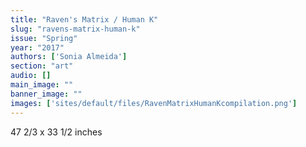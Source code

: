 ```yaml
---
title: "Raven's Matrix / Human K"
slug: "ravens-matrix-human-k"
issue: "Spring"
year: "2017"
authors: ['Sonia Almeida']
section: "art"
audio: []
main_image: ""
banner_image: ""
images: ['sites/default/files/RavenMatrixHumanKcompilation.png']
---
```

47 2/3 x 33 1/2 inches

